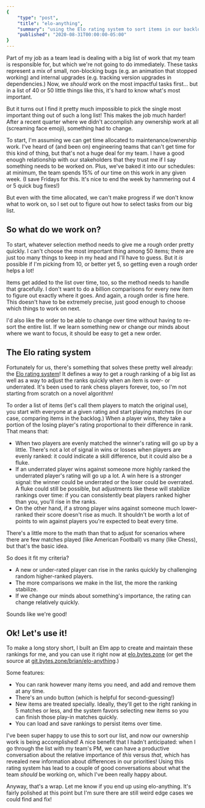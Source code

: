 ```yaml
---
{
    "type": "post",
    "title": "elo-anything",
    "summary": "using the Elo rating system to sort items in our backlog.",
    "published": "2020-08-31T00:00:00-05:00"
}
---
```


Part of my job as a team lead is dealing with a big list of work that my team is responsible for, but which we're not going to do immediately.
These tasks represent a mix of small, non-blocking bugs (e.g. an animation that stopped working) and internal upgrades (e.g. tracking version upgrades in dependencies.)
Now, we *should* work on the most impactful tasks first... but in a list of 40 or 50 little things like this, it's hard to know what's most important.

But it turns out I find it pretty much impossible to pick the single most important thing out of such a long list!
This makes the job much harder!
After a recent quarter where we didn't accomplish any ownership work at all (screaming face emoji), something had to change.

To start, I'm assuming we can get time allocated to maintenance/ownership work.
I've heard of (and been on) engineering teams that can't get time for this kind of thing, but that's not a huge deal for my team.
I have a good enough relationship with our stakeholders that they trust me if I say something needs to be worked on.
Plus, we've baked it into our schedules: at minimum, the team spends 15% of our time on this work in any given week.
(I save Fridays for this.
It's nice to end the week by hammering out 4 or 5 quick bug fixes!)

But even with the time allocated, we can't make progress if we don't know what to work on, so I set out to figure out how to select tasks from our big list.

## So what do we work on?

To start, whatever selection method needs to give me a rough order pretty quickly.
I can't choose the most important thing among 50 items; there are just too many things to keep in my head and I'll have to guess.
But it *is* possible if I'm picking from 10, or better yet 5, so getting even a rough order helps a lot!

Items get added to the list over time, too, so the method needs to handle that gracefully.
I don't want to do a billion comparisons for every new item to figure out exactly where it goes.
And again, a rough order is fine here.
This doesn't have to be extremely precise, just good enough to choose which things to work on next.

I'd also like the order to be able to change over time without having to re-sort the entire list.
If we learn something new or change our minds about where we want to focus, it should be easy to get a new order.

## The Elo rating system

Fortunately for us, there's something that solves these pretty well already: the [Elo rating system](https://en.wikipedia.org/wiki/Elo_rating_system)!
It defines a way to get a rough ranking of a big list as well as a way to adjust the ranks quickly when an item is over- or underrated.
It's been used to rank chess players forever, too, so I'm not starting from scratch on a novel algorithm!

To order a list of items (let's call them players to match the original use), you start with everyone at a given rating and start playing matches (in our case, comparing items in the backlog.)
When a player wins, they take a portion of the losing player's rating proportional to their difference in rank.
That means that:

- When two players are evenly matched the winner's rating will go up by a little. There's not a lot of signal in wins or losses when players are evenly ranked: it could indicate a skill difference, but it could also be a fluke.
- If an underrated player wins against someone more highly ranked the underrated player's rating will go up a lot. A win here is a stronger signal: the winner could be underrated or the loser could be overrated. A fluke could still be possible, but adjustments like these will stabilize rankings over time: if you can consistently beat players ranked higher than you, you'll rise in the ranks.
- On the other hand, if a strong player wins against someone much lower-ranked their score doesn't rise as much. It shouldn't be worth a lot of points to win against players you're expected to beat every time.

There's a little more to the math than that to adjust for scenarios where there are few matches played (like American Football) vs many (like Chess), but that's the basic idea.

So does it fit my criteria?

- A new or under-rated player can rise in the ranks quickly by challenging random higher-ranked players.
- The more comparisons we make in the list, the more the ranking stabilize.
- If we change our minds about something's importance, the rating can change relatively quickly.

Sounds like we're good!

## Ok! Let's use it!

To make a long story short, I built an Elm app to create and maintain these rankings for me, and you can use it right now at [elo.bytes.zone](https://elo.bytes.zone) (or get the source at [git.bytes.zone/brian/elo-anything](https://git.bytes.zone/brian/elo-anything).)

Some features:

- You can rank however many items you need, and add and remove them at any time.
- There's an undo button (which is helpful for second-guessing!)
- New items are treated specially. Ideally, they'll get to the right ranking in 5 matches or less, and the system favors selecting new items so you can finish those play-in matches quickly.
- You can load and save rankings to persist items over time.

I've been super happy to use this to sort our list, and now our ownership work is being accomplished!
A nice benefit that I hadn't anticipated: when I go through the list with my team's PM, we can have a productive conversation about the relative importance of *this* versus *that*, which has revealed new information about differences in our priorities!
Using this rating system has lead to a couple of good conversations about what the team *should* be working on, which I've been really happy about.

Anyway, that's a wrap.
Let me know if you end up using elo-anything.
It's fairly polished at this point but I'm sure there are still weird edge cases we could find and fix!
